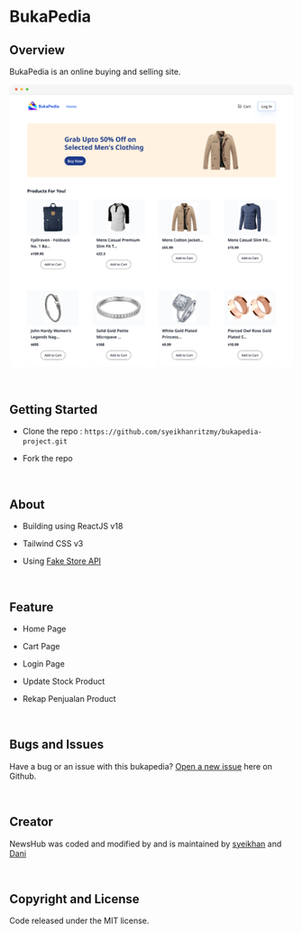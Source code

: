 # BukaPedia

## Overview

BukaPedia is an online buying and selling site.

![BukaPedia](https://raw.githubusercontent.com/danisec/assets/main/images/bukapedia/bukapedia.png)

<br />

## Getting Started

- Clone the repo : `https://github.com/syeikhanritzmy/bukapedia-project.git`

- Fork the repo

<br />

## About

- Building using ReactJS v18

- Tailwind CSS v3

- Using [Fake Store API](https://fakestoreapi.com)

<br />

## Feature

- Home Page

- Cart Page

- Login Page

- Update Stock Product

- Rekap Penjualan Product

<br />

## Bugs and Issues

Have a bug or an issue with this bukapedia? [Open a new issue](https://github.com/syeikhanritzmy/bukapedia-project/issues/new) here on Github.

<br />

## Creator

NewsHub was coded and modified by and is maintained by [syeikhan](https://github.com/syeikhanritzmy) and [Dani](https://github.com/danisec)

<br />

## Copyright and License

Code released under the MIT license.
